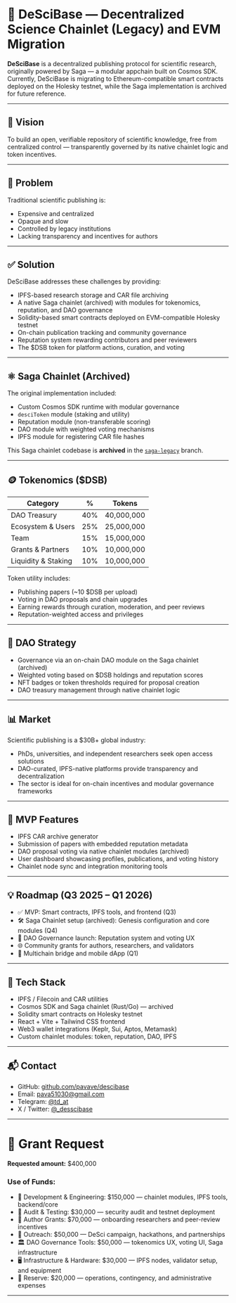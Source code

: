 # 🧠 DeSciBase — Decentralized Science Chainlet (Legacy) and EVM Migration

**DeSciBase** is a decentralized publishing protocol for scientific research, originally powered by Saga — a modular appchain built on Cosmos SDK.  
Currently, DeSciBase is migrating to Ethereum-compatible smart contracts deployed on the Holesky testnet, while the Saga implementation is archived for future reference.

---

## 🔹 Vision

To build an open, verifiable repository of scientific knowledge, free from centralized control — transparently governed by its native chainlet logic and token incentives.

---

## 🚀 Problem

Traditional scientific publishing is:

- Expensive and centralized  
- Opaque and slow  
- Controlled by legacy institutions  
- Lacking transparency and incentives for authors

---

## ✅ Solution

DeSciBase addresses these challenges by providing:

- IPFS-based research storage and CAR file archiving  
- A native Saga chainlet (archived) with modules for tokenomics, reputation, and DAO governance  
- Solidity-based smart contracts deployed on EVM-compatible Holesky testnet  
- On-chain publication tracking and community governance  
- Reputation system rewarding contributors and peer reviewers  
- The $DSB token for platform actions, curation, and voting

---

## ⚛️ Saga Chainlet (Archived)

The original implementation included:

- Custom Cosmos SDK runtime with modular governance  
- `desciToken` module (staking and utility)  
- Reputation module (non-transferable scoring)  
- DAO module with weighted voting mechanisms  
- IPFS module for registering CAR file hashes

This Saga chainlet codebase is **archived** in the [`saga-legacy`](https://github.com/pavave/DeSciBase/tree/saga-legacy) branch.

---

## 🪙 Tokenomics ($DSB)

| Category            | %   | Tokens     |
| ------------------- | --- | ---------- |
| DAO Treasury        | 40% | 40,000,000 |
| Ecosystem & Users   | 25% | 25,000,000 |
| Team                | 15% | 15,000,000 |
| Grants & Partners   | 10% | 10,000,000 |
| Liquidity & Staking | 10% | 10,000,000 |

Token utility includes:

- Publishing papers (~10 $DSB per upload)  
- Voting in DAO proposals and chain upgrades  
- Earning rewards through curation, moderation, and peer reviews  
- Reputation-weighted access and privileges

---

## 🧠 DAO Strategy

- Governance via an on-chain DAO module on the Saga chainlet (archived)  
- Weighted voting based on $DSB holdings and reputation scores  
- NFT badges or token thresholds required for proposal creation  
- DAO treasury management through native chainlet logic

---

## 📊 Market

Scientific publishing is a $30B+ global industry:

- PhDs, universities, and independent researchers seek open access solutions  
- DAO-curated, IPFS-native platforms provide transparency and decentralization  
- The sector is ideal for on-chain incentives and modular governance frameworks

---

## 🧪 MVP Features

- IPFS CAR archive generator  
- Submission of papers with embedded reputation metadata  
- DAO proposal voting via native chainlet modules (archived)  
- User dashboard showcasing profiles, publications, and voting history  
- Chainlet node sync and integration monitoring tools

---

## 💡 Roadmap (Q3 2025 – Q1 2026)

- ✅ MVP: Smart contracts, IPFS tools, and frontend (Q3)  
- 🛠️ Saga Chainlet setup (archived): Genesis configuration and core modules (Q4)  
- 🔄 DAO Governance launch: Reputation system and voting UX  
- 🌐 Community grants for authors, researchers, and validators  
- 📱 Multichain bridge and mobile dApp (Q1)

---

## 🤩 Tech Stack

- IPFS / Filecoin and CAR utilities  
- Cosmos SDK and Saga chainlet (Rust/Go) — archived  
- Solidity smart contracts on Holesky testnet  
- React + Vite + Tailwind CSS frontend  
- Web3 wallet integrations (Keplr, Sui, Aptos, Metamask)  
- Custom chainlet modules: token, reputation, DAO, IPFS

---

## 📬 Contact

- GitHub: [github.com/pavave/descibase](https://github.com/pavave/DeSciBase)  
- Email: [pava51030@gmail.com](mailto:pava51030@gmail.com)  
- Telegram: [@td_at](https://t.me/td_at)  
- X / Twitter: [@_desscibase](https://x.com/_descibase)

---

# 🏁 Grant Request

**Requested amount:** $400,000

### Use of Funds:

- 🔧 Development & Engineering: $150,000 — chainlet modules, IPFS tools, backend/core  
- 🔐 Audit & Testing: $30,000 — security audit and testnet deployment  
- 🧠 Author Grants: $70,000 — onboarding researchers and peer-review incentives  
- 📢 Outreach: $50,000 — DeSci campaign, hackathons, and partnerships  
- 🏛️ DAO Governance Tools: $50,000 — tokenomics UX, voting UI, Saga infrastructure  
- 🖥️ Infrastructure & Hardware: $30,000 — IPFS nodes, validator setup, and equipment  
- 🧾 Reserve: $20,000 — operations, contingency, and administrative expenses

---
